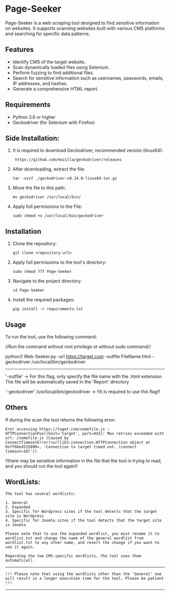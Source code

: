 # Page-Seeker

Page-Seeker is a web scraping tool designed to find sensitive information on websites.
It supports scanning websites built with various CMS platforms and searching for specific data patterns.

## Features
- Identify CMS of the target website.
- Scan dynamically loaded files using Selenium.
- Perform fuzzing to find additional files.
- Search for sensitive information such as usernames, passwords, emails, IP addresses, and hashes.
- Generate a comprehensive HTML report.

## Requirements
- Python 3.6 or higher
- Geckodriver (for Selenium with Firefox)



## Side Installation:

1. It is required to download Geckodriver, recommended version (linux64):
   ```
    https://github.com/mozilla/geckodriver/releases
    ```
    
3. After downloading, extract the file:
    ```
    tar -xvzf ./geckodriver-v0.34.0-linux64.tar.gz
    ```
    
4. Move the file to this path:
    ```
    mv geckodriver /usr/local/bin/
    ```
    
5. Apply full permissions to the File:
    ```
    sudo chmod +x /usr/local/bin/geckodriver
    ```


## Installation

1. Clone the repository:
    ```
    git clone <repository-url>
    ```
2. Apply full permissions to the tool's directory:
    ```
    sudo chmod 777 Page-Seeker
    ```
3. Navigate to the project directory:
    ```
    cd Page-Seeker
    ```
4. Install the required packages:
    ```
    pip install -r requirements.txt
    ```


## Usage

To run the tool, use the following command:

//Run the command without root privilege ot without sudo command//

python3 Web-Seeker.py -url https://target.com -outfile FileName.html -geckodriver /usr/local/bin/geckodriver

--------------------------------

'-outfile' -> For this flag, only specify the file name with the .html extension. 
            The file will be automatically saved in the 'Report' directory

'-geckodriver' /usr/local/bin/geckodriver -> !!It is required to use this flag!!


## Others


If during the scan the tool returns the following error:

    Eror accessing https://taget.com/somefile.js : HTTPConnectionPool(host='target', port=443): Max retries exceeded with url: /somefile.js (Caused by ConnectTimeoutError(<urllib3.connection.HTTPConnection object at 0x7f66e4515890>, 'Connection to target timed out. (connect timeout=10)'))

!!there may be sensitive information in the file that the tool is trying to read, and you should run the tool again!!


## WordLists:


    The tool has several wordlists:

    1. General
    2. Expanded
    3. Specific for Wordpress sites if the tool detects that the target site is Wordpress
    4. Specific for Joomla sites if the tool detects that the target site is Joomla

    Please note that to use the expanded wordlist, you must rename it to wordlist.txt and change the name of the general wordlist from wordlist.txt to any other name, and revert the change if you want to use it again.

    Regarding the two CMS-specific wordlists, the tool uses them automaticall.

-----------------------------------------------------------------------------------------------------
    !!! Please note that using the wordlists other than the 'General' one will result in a longer execution time for the tool. Please be patient !!!
-----------------------------------------------------------------------------------------------------
